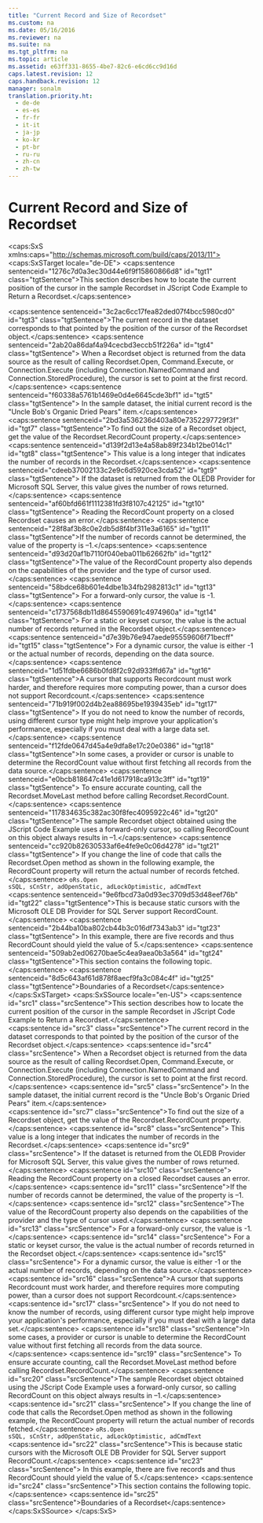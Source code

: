 ```yaml
---
title: "Current Record and Size of Recordset"
ms.custom: na
ms.date: 05/16/2016
ms.reviewer: na
ms.suite: na
ms.tgt_pltfrm: na
ms.topic: article
ms.assetid: e63ff331-8655-4be7-82c6-e6cd6cc9d16d
caps.latest.revision: 12
caps.handback.revision: 12
manager: sonalm
translation.priority.ht: 
  - de-de
  - es-es
  - fr-fr
  - it-it
  - ja-jp
  - ko-kr
  - pt-br
  - ru-ru
  - zh-cn
  - zh-tw
---
```

# Current Record and Size of Recordset
<?xml version="1.0" encoding="utf-8"?>
<caps:SxS xmlns:caps="http://schemas.microsoft.com/build/caps/2013/11">
  <caps:SxSTarget locale="de-DE">
    <developerReferenceWithoutSyntaxDocument xsi:schemaLocation="http://ddue.schemas.microsoft.com/authoring/2003/5 http://dduestorage.blob.core.windows.net/ddueschema/developer.xsd" xmlns="http://ddue.schemas.microsoft.com/authoring/2003/5" xmlns:xlink="http://www.w3.org/1999/xlink" xmlns:xsi="http://www.w3.org/2001/XMLSchema-instance">
      <introduction>
        <para>
          <caps:sentence sentenceid="1276c7d0a3ec30d44e6f9f15860866d8" id="tgt1" class="tgtSentence">This section describes how to locate the current position of the cursor in the sample <legacyBold>Recordset</legacyBold> in <legacyLink xlink:href="74aad8a6-06cc-4a2c-811a-d78f9b741d84">JScript Code Example to Return a Recordset</legacyLink>.</caps:sentence>
        </para>
      </introduction>
      <section>
        <title>
          <caps:sentence sentenceid="f4cfc297cdc203c8b373458138afa5b1" id="tgt2" class="tgtSentence">Current Record</caps:sentence>
        </title>
        <content>
          <para>
            <caps:sentence sentenceid="3c2ac6cc17fea82ded07f4bcc5980cd0" id="tgt3" class="tgtSentence">The current record in the dataset corresponds to that pointed by the position of the cursor of the <legacyBold>Recordset</legacyBold> object.</caps:sentence>
            <caps:sentence sentenceid="2ab20a86daf4a94cecbd3eccb51f226a" id="tgt4" class="tgtSentence"> When a <legacyBold>Recordset</legacyBold> object is returned from the data source as the result of calling <legacyBold>Recordset.Open</legacyBold>, <legacyBold>Command.Execute</legacyBold>, or <legacyBold>Connection.Execute</legacyBold> (including <legacyBold>Connection.NamedCommand</legacyBold> and <legacyBold>Connection.StoredProcedure</legacyBold>), the cursor is set to point at the first record.</caps:sentence>
            <caps:sentence sentenceid="f60338a5761b1469e0d4e6645cde3bf1" id="tgt5" class="tgtSentence"> In the sample dataset, the initial current record is the "Uncle Bob's Organic Dried Pears" item.</caps:sentence>
          </para>
        </content>
      </section>
      <section>
        <title>
          <caps:sentence sentenceid="d4fbcd9b4f010b45830980df3fb1c97b" id="tgt6" class="tgtSentence">Size of Recordset</caps:sentence>
        </title>
        <content>
          <para>
            <caps:sentence sentenceid="2bd3a536236d403a80e7352297729f3f" id="tgt7" class="tgtSentence">To find out the size of a <legacyBold>Recordset</legacyBold> object, get the value of the <legacyBold>Recordset.RecordCount</legacyBold> property.</caps:sentence>
            <caps:sentence sentenceid="d139f2d13e4a58ab89f234b12be014c1" id="tgt8" class="tgtSentence"> This value is a long integer that indicates the number of records in the <legacyBold>Recordset</legacyBold>.</caps:sentence>
            <caps:sentence sentenceid="cdeeb37002133c2e9c6d5920ce3cda52" id="tgt9" class="tgtSentence"> If the dataset is returned from the OLEDB Provider for Microsoft SQL Server, this value gives the number of rows returned.</caps:sentence>
            <caps:sentence sentenceid="af60bfd661f1112381fd3f8107c42125" id="tgt10" class="tgtSentence"> Reading the <legacyBold>RecordCount</legacyBold> property on a closed <legacyBold>Recordset</legacyBold> causes an error.</caps:sentence>
          </para>
          <para>
            <caps:sentence sentenceid="28f8af3b8c0e2db5d8f4bf311e3a6165" id="tgt11" class="tgtSentence">If the number of records cannot be determined, the value of the property is –1.</caps:sentence>
          </para>
          <para>
            <caps:sentence sentenceid="d93d20af1b7110f040eba011b62662fb" id="tgt12" class="tgtSentence">The value of the <legacyBold>RecordCount</legacyBold> property also depends on the capabilities of the provider and the type of cursor used.</caps:sentence>
            <caps:sentence sentenceid="58bdce68b601e4dbe1b34fb2982813c1" id="tgt13" class="tgtSentence"> For a forward-only cursor, the value is -1.</caps:sentence>
            <caps:sentence sentenceid="c1737568db11d8645590691c4974960a" id="tgt14" class="tgtSentence"> For a static or keyset cursor, the value is the actual number of records returned in the <legacyBold>Recordset</legacyBold> object.</caps:sentence>
            <caps:sentence sentenceid="d7e39b76e947aede95559606f71becff" id="tgt15" class="tgtSentence"> For a dynamic cursor, the value is either -1 or the actual number of records, depending on the data source.</caps:sentence>
          </para>
          <para>
            <caps:sentence sentenceid="1d51fdbe6686b0fd8f2c92d933ffd67a" id="tgt16" class="tgtSentence">A cursor that supports <legacyBold>Recordcount</legacyBold> must work harder, and therefore requires more computing power, than a cursor does not support <legacyBold>Recordcount</legacyBold>.</caps:sentence>
            <caps:sentence sentenceid="71b919f002d4b2ea88695be1939435eb" id="tgt17" class="tgtSentence"> If you do not need to know the number of records, using different cursor type might help improve your application's performance, especially if you must deal with a large data set.</caps:sentence>
          </para>
          <para>
            <caps:sentence sentenceid="f12fde0647d45a4e9dfa8e17c20e0386" id="tgt18" class="tgtSentence">In some cases, a provider or cursor is unable to determine the <legacyBold>RecordCount</legacyBold> value without first fetching all records from the data source.</caps:sentence>
            <caps:sentence sentenceid="e0bcb818647c41e1d617918ca913c3ff" id="tgt19" class="tgtSentence"> To ensure accurate counting, call the <legacyBold>Recordset</legacyBold>.<legacyBold>MoveLast</legacyBold> method before calling <legacyBold>Recordset.RecordCount</legacyBold>.</caps:sentence>
          </para>
          <para>
            <caps:sentence sentenceid="117834635c382ac30f8fec4095922c46" id="tgt20" class="tgtSentence">The sample <legacyBold>Recordset</legacyBold> object obtained using the <legacyLink xlink:href="74aad8a6-06cc-4a2c-811a-d78f9b741d84">JScript Code Example</legacyLink> uses a forward-only cursor, so calling <legacyBold>RecordCount</legacyBold> on this object always results in –1.</caps:sentence>
            <caps:sentence sentenceid="cc920b82630533af6e4fe9e0c06d4278" id="tgt21" class="tgtSentence"> If you change the line of code that calls the <legacyBold>Recordset</legacyBold>.<legacyBold>Open</legacyBold> method as shown in the following example, the <legacyBold>RecordCount</legacyBold> property will return the actual number of records fetched.</caps:sentence>
          </para>
          <code>oRs.Open sSQL, sCnStr, adOpenStatic, adLockOptimistic, adCmdText </code>
          <para>
            <caps:sentence sentenceid="9e6fbcd73a0d93ec3709d53d48eef76b" id="tgt22" class="tgtSentence">This is because static cursors with the <legacyLink xlink:href="99bc40c4-9181-4ca1-a06f-9a1a914a0b7b">Microsoft OLE DB Provider for SQL Server</legacyLink> support <legacyBold>RecordCount</legacyBold>.</caps:sentence>
            <caps:sentence sentenceid="2b44ba10ba802cb44b3c016df7343ab3" id="tgt23" class="tgtSentence"> In this example, there are five records and thus <legacyBold>RecordCount</legacyBold> should yield the value of 5.</caps:sentence>
          </para>
          <para>
            <caps:sentence sentenceid="509ab2ed06270bae5c4ea9aea0b3a564" id="tgt24" class="tgtSentence">This section contains the following topic.</caps:sentence>
          </para>
          <para>
            <legacyLink xlink:href="c0dd4a0f-478d-4c5e-b5d5-7535f211d064">
              <caps:sentence sentenceid="8d5c643af61d878f8aecf9fa3c084c4f" id="tgt25" class="tgtSentence">Boundaries of a Recordset</caps:sentence>
            </legacyLink>
          </para>
        </content>
      </section>
      <relatedTopics></relatedTopics>
    </developerReferenceWithoutSyntaxDocument>
  </caps:SxSTarget>
  <caps:SxSSource locale="en-US">
    <developerReferenceWithoutSyntaxDocument xsi:schemaLocation="http://ddue.schemas.microsoft.com/authoring/2003/5 http://dduestorage.blob.core.windows.net/ddueschema/developer.xsd" xmlns="http://ddue.schemas.microsoft.com/authoring/2003/5" xmlns:xlink="http://www.w3.org/1999/xlink" xmlns:xsi="http://www.w3.org/2001/XMLSchema-instance">
      <introduction>
        <para>
          <caps:sentence id="src1" class="srcSentence">This section describes how to locate the current position of the cursor in the sample <legacyBold>Recordset</legacyBold> in <legacyLink xlink:href="74aad8a6-06cc-4a2c-811a-d78f9b741d84">JScript Code Example to Return a Recordset</legacyLink>.</caps:sentence>
        </para>
      </introduction>
      <section>
        <title>
          <caps:sentence id="src2" class="srcSentence">Current Record</caps:sentence>
        </title>
        <content>
          <para>
            <caps:sentence id="src3" class="srcSentence">The current record in the dataset corresponds to that pointed by the position of the cursor of the <legacyBold>Recordset</legacyBold> object.</caps:sentence>
            <caps:sentence id="src4" class="srcSentence"> When a <legacyBold>Recordset</legacyBold> object is returned from the data source as the result of calling <legacyBold>Recordset.Open</legacyBold>, <legacyBold>Command.Execute</legacyBold>, or <legacyBold>Connection.Execute</legacyBold> (including <legacyBold>Connection.NamedCommand</legacyBold> and <legacyBold>Connection.StoredProcedure</legacyBold>), the cursor is set to point at the first record.</caps:sentence>
            <caps:sentence id="src5" class="srcSentence"> In the sample dataset, the initial current record is the "Uncle Bob's Organic Dried Pears" item.</caps:sentence>
          </para>
        </content>
      </section>
      <section>
        <title>
          <caps:sentence id="src6" class="srcSentence">Size of Recordset</caps:sentence>
        </title>
        <content>
          <para>
            <caps:sentence id="src7" class="srcSentence">To find out the size of a <legacyBold>Recordset</legacyBold> object, get the value of the <legacyBold>Recordset.RecordCount</legacyBold> property.</caps:sentence>
            <caps:sentence id="src8" class="srcSentence"> This value is a long integer that indicates the number of records in the <legacyBold>Recordset</legacyBold>.</caps:sentence>
            <caps:sentence id="src9" class="srcSentence"> If the dataset is returned from the OLEDB Provider for Microsoft SQL Server, this value gives the number of rows returned.</caps:sentence>
            <caps:sentence id="src10" class="srcSentence"> Reading the <legacyBold>RecordCount</legacyBold> property on a closed <legacyBold>Recordset</legacyBold> causes an error.</caps:sentence>
          </para>
          <para>
            <caps:sentence id="src11" class="srcSentence">If the number of records cannot be determined, the value of the property is –1.</caps:sentence>
          </para>
          <para>
            <caps:sentence id="src12" class="srcSentence">The value of the <legacyBold>RecordCount</legacyBold> property also depends on the capabilities of the provider and the type of cursor used.</caps:sentence>
            <caps:sentence id="src13" class="srcSentence"> For a forward-only cursor, the value is -1.</caps:sentence>
            <caps:sentence id="src14" class="srcSentence"> For a static or keyset cursor, the value is the actual number of records returned in the <legacyBold>Recordset</legacyBold> object.</caps:sentence>
            <caps:sentence id="src15" class="srcSentence"> For a dynamic cursor, the value is either -1 or the actual number of records, depending on the data source.</caps:sentence>
          </para>
          <para>
            <caps:sentence id="src16" class="srcSentence">A cursor that supports <legacyBold>Recordcount</legacyBold> must work harder, and therefore requires more computing power, than a cursor does not support <legacyBold>Recordcount</legacyBold>.</caps:sentence>
            <caps:sentence id="src17" class="srcSentence"> If you do not need to know the number of records, using different cursor type might help improve your application's performance, especially if you must deal with a large data set.</caps:sentence>
          </para>
          <para>
            <caps:sentence id="src18" class="srcSentence">In some cases, a provider or cursor is unable to determine the <legacyBold>RecordCount</legacyBold> value without first fetching all records from the data source.</caps:sentence>
            <caps:sentence id="src19" class="srcSentence"> To ensure accurate counting, call the <legacyBold>Recordset</legacyBold>.<legacyBold>MoveLast</legacyBold> method before calling <legacyBold>Recordset.RecordCount</legacyBold>.</caps:sentence>
          </para>
          <para>
            <caps:sentence id="src20" class="srcSentence">The sample <legacyBold>Recordset</legacyBold> object obtained using the <legacyLink xlink:href="74aad8a6-06cc-4a2c-811a-d78f9b741d84">JScript Code Example</legacyLink> uses a forward-only cursor, so calling <legacyBold>RecordCount</legacyBold> on this object always results in –1.</caps:sentence>
            <caps:sentence id="src21" class="srcSentence"> If you change the line of code that calls the <legacyBold>Recordset</legacyBold>.<legacyBold>Open</legacyBold> method as shown in the following example, the <legacyBold>RecordCount</legacyBold> property will return the actual number of records fetched.</caps:sentence>
          </para>
          <code>oRs.Open sSQL, sCnStr, adOpenStatic, adLockOptimistic, adCmdText </code>
          <para>
            <caps:sentence id="src22" class="srcSentence">This is because static cursors with the <legacyLink xlink:href="99bc40c4-9181-4ca1-a06f-9a1a914a0b7b">Microsoft OLE DB Provider for SQL Server</legacyLink> support <legacyBold>RecordCount</legacyBold>.</caps:sentence>
            <caps:sentence id="src23" class="srcSentence"> In this example, there are five records and thus <legacyBold>RecordCount</legacyBold> should yield the value of 5.</caps:sentence>
          </para>
          <para>
            <caps:sentence id="src24" class="srcSentence">This section contains the following topic.</caps:sentence>
          </para>
          <para>
            <legacyLink xlink:href="c0dd4a0f-478d-4c5e-b5d5-7535f211d064">
              <caps:sentence id="src25" class="srcSentence">Boundaries of a Recordset</caps:sentence>
            </legacyLink>
          </para>
        </content>
      </section>
      <relatedTopics></relatedTopics>
    </developerReferenceWithoutSyntaxDocument>
  </caps:SxSSource>
</caps:SxS>